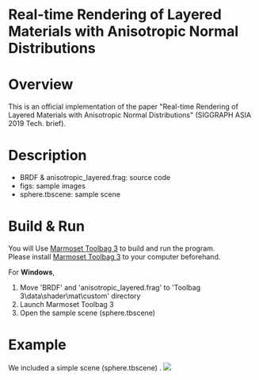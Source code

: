 Real-time Rendering of Layered Materials with Anisotropic Normal Distributions
===

# Overview

This is an official implementation of the paper "Real-time Rendering of Layered Materials with Anisotropic Normal Distributions" (SIGGRAPH ASIA 2019 Tech. brief).

# Description
- BRDF & anisotropic_layered.frag: source code
- figs: sample images
- sphere.tbscene: sample scene

# Build & Run
You will 
Use [Marmoset Toolbag 3](https://marmoset.co/toolbag/) to build and run the program.  
Please install [Marmoset Toolbag 3](https://marmoset.co/toolbag/) to your computer beforehand.

For **Windows**, 
1. Move 'BRDF' and 'anisotropic_layered.frag' to 'Toolbag 3\data\shader\mat\custom' directory
2. Launch Marmoset Toolbag 3
3. Open the sample scene (sphere.tbscene)

# Example

We included a simple scene (sphere.tbscene) .
![](./figs/example.png)